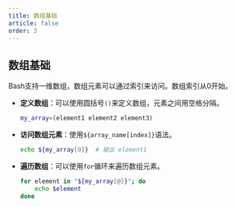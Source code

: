 ```yaml
---
title: 数组基础
article: false
order: 3
---
```


## 数组基础

Bash支持一维数组，数组元素可以通过索引来访问。数组索引从0开始。

- **定义数组**：可以使用圆括号`()`来定义数组，元素之间用空格分隔。

  ```bash
  my_array=(element1 element2 element3)
  ```
  
- **访问数组元素**：使用`${array_name[index]}`语法。

  ```bash
  echo ${my_array[0]}  # 输出 element1
  ```
  
- **遍历数组**：可以使用`for`循环来遍历数组元素。

  ```bash
  for element in "${my_array[@]}"; do
      echo $element
  done
  ```
